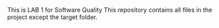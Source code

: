 This is LAB 1 for Software Quality
This repository contains all files in the project except the target folder.
